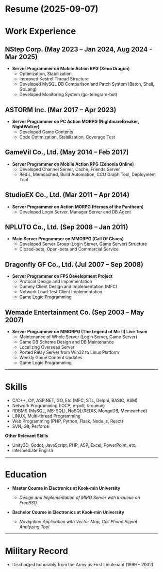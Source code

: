 # Resume (2025-09-07)

# Work Experience

## NStep Corp. (May 2023 – Jan 2024, Aug 2024 - Mar 2025)
- **Server Programmer on Mobile Action RPG (Xeno Dragon)**
	- Optimization, Stabilization
	- Improved Kestrel Thread Structure
	- Developed MySQL DB Comparison and Patch System (Batch, Shell, GoLang)
	- Developed Monitoring System (go-telegram-bot)

## ASTORM Inc. (Mar 2017 – Apr 2023)
- **Server Programmer on PC Action MORPG (NightmareBreaker, NightWalker)**
	- Developed Game Contents
	- Code Optimization, Stabilization, Coverage Test

## GameVil Co., Ltd. (May 2014 – Feb 2017)
- **Server Programmer on Mobile Action RPG (Zenonia Online)**
	- Developed Channel Server, Cache, Friends Server
	- Redis, Memcached, Build Automation, CCU Graph Tool, Deployment Tool

## StudioEX Co., Ltd. (Mar 2011 – Apr 2014)
- **Server Programmer on Action MORPG (Heroes of the Pantheon)**
	- Developed Login Server, Manager Server and DB Agent

## NPLUTO Co., Ltd. (Sep 2008 – Jan 2011)
- **Main Server Programmer on MMORPG (Call Of Chaos)**
	- Developed Server Group (Login Server, Game Server) Structure
	- Closed-beta, Open-beta and Commercial Service

## Dragonfly GF Co., Ltd. (Jul 2007 – Sep 2008)
- **Server Programmer on FPS Development Project**
	- Protocol Design and Implementation
	- Dummy Client Design and Implementation (MFC)
	- Network Load Test Client Implementation
	- Game Logic Programming

## Wemade Entertainment Co. (Sep 2003 – May 2007)
- **Server Programmer on MMORPG (The Legend of Mir II) Live Team**
	- Maintenance of Whole Server (Login Server, Game Server)
	- Game DB Scheme Design and DB Maintenance
	- Localizing Overseas Server
	- Ported Relay Server from Win32 to Linux Platform
	- Weekly Game Content Updates
	- Game Logic Programming

---

# Skills

- C/C++, C#, ASP.NET, GO, Etc (MFC, STL, Delphi, BASIC, ASM)
- Network Programming (IOCP, e-poll, k-queue)
- RDBMS (MySQL, MS-SQL), NoSQL(REDIS, MongoDB, Memcached)
- LINUX, Multi-thread Programming
- Web Programming (PHP, Python, Flask, Node.js, React)
- SVN, Git, Perforce

**Other Relevant Skills**
- Unity3D, Godot, JavaScript, PHP, ASP, Excel, PowerPoint, etc.
- Intermediate English

---

# Education

- **Master Course in Electronics at Kook-min University**
	- *Design and Implementation of MMO Server with k-queue on FreeBSD*

- **Bachelor Course in Electronics at Kook-min University**
	- *Navigation Application with Vector Map, Cell Phone Signal Analyzing Tool*

---

# Military Record

- Discharged honorably from the Army as First Lieutenant (1999 – 2002)
